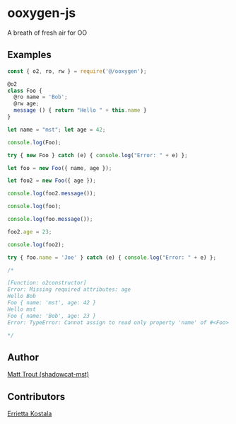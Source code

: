 # ooxygen-js

A breath of fresh air for OO

## Examples

```javascript
const { o2, ro, rw } = require('@/ooxygen');

@o2
class Foo {
  @ro name = 'Bob';
  @rw age;
  message () { return "Hello " + this.name }
}

let name = "mst"; let age = 42;

console.log(Foo);

try { new Foo } catch (e) { console.log("Error: " + e) };

let foo = new Foo({ name, age });

let foo2 = new Foo({ age });

console.log(foo2.message());

console.log(foo);

console.log(foo.message());

foo2.age = 23;

console.log(foo2);

try { foo.name = 'Joe' } catch (e) { console.log("Error: " + e) };

/*

[Function: o2constructor]
Error: Missing required attributes: age
Hello Bob
Foo { name: 'mst', age: 42 }
Hello mst
Foo { name: 'Bob', age: 23 }
Error: TypeError: Cannot assign to read only property 'name' of #<Foo>

*/
```

## Author

[Matt Trout (shadowcat-mst)](https://github.com/shadowcat-mst)

## Contributors

[Errietta Kostala](https://github.com/errietta)
